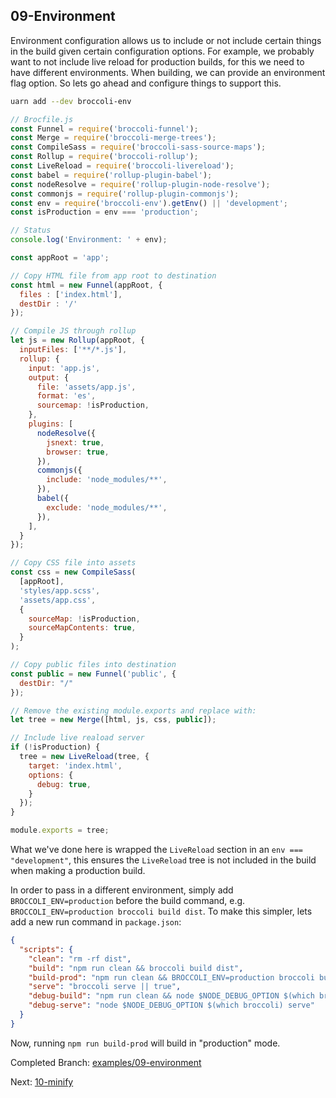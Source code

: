 ## 09-Environment

Environment configuration allows us to include or not include certain things in the build given certain
configuration options. For example, we probably want to not include live reload for production builds,
for this we need to have different environments. When building, we can provide an environment flag option.
So lets go ahead and configure things to support this.

```sh
uarn add --dev broccoli-env
```

```js
// Brocfile.js
const Funnel = require('broccoli-funnel');
const Merge = require('broccoli-merge-trees');
const CompileSass = require('broccoli-sass-source-maps');
const Rollup = require('broccoli-rollup');
const LiveReload = require('broccoli-livereload');
const babel = require('rollup-plugin-babel');
const nodeResolve = require('rollup-plugin-node-resolve');
const commonjs = require('rollup-plugin-commonjs');
const env = require('broccoli-env').getEnv() || 'development';
const isProduction = env === 'production';

// Status
console.log('Environment: ' + env);

const appRoot = 'app';

// Copy HTML file from app root to destination
const html = new Funnel(appRoot, {
  files : ['index.html'],
  destDir : '/'
});

// Compile JS through rollup
let js = new Rollup(appRoot, {
  inputFiles: ['**/*.js'],
  rollup: {
    input: 'app.js',
    output: {
      file: 'assets/app.js',
      format: 'es',
      sourcemap: !isProduction,
    },
    plugins: [
      nodeResolve({
        jsnext: true,
        browser: true,
      }),
      commonjs({
        include: 'node_modules/**',
      }),
      babel({
        exclude: 'node_modules/**',
      }),
    ],
  }
});

// Copy CSS file into assets
const css = new CompileSass(
  [appRoot],
  'styles/app.scss',
  'assets/app.css',
  {
    sourceMap: !isProduction,
    sourceMapContents: true,
  }
);

// Copy public files into destination
const public = new Funnel('public', {
  destDir: "/"
});

// Remove the existing module.exports and replace with:
let tree = new Merge([html, js, css, public]);

// Include live reaload server
if (!isProduction) {
  tree = new LiveReload(tree, {
    target: 'index.html',
    options: {
      debug: true,
    }
  });
}

module.exports = tree;
```

What we've done here is wrapped the `LiveReload` section in an `env === "development"`, this ensures the `LiveReload`
tree is not included in the build when making a production build.

In order to pass in a different environment, simply add `BROCCOLI_ENV=production` before the build command, e.g.
`BROCCOLI_ENV=production broccoli build dist`. To make this simpler, lets add a new run command in `package.json`:

```json
{
  "scripts": {
    "clean": "rm -rf dist",
    "build": "npm run clean && broccoli build dist",
    "build-prod": "npm run clean && BROCCOLI_ENV=production broccoli build dist",
    "serve": "broccoli serve || true",
    "debug-build": "npm run clean && node $NODE_DEBUG_OPTION $(which broccoli) build dist",
    "debug-serve": "node $NODE_DEBUG_OPTION $(which broccoli) serve"
  }
}
```

Now, running `npm run build-prod` will build in "production" mode.

Completed Branch: [examples/09-environment](https://github.com/oligriffiths/broccolijs-tutorial/tree/examples/09-environment)

Next: [10-minify](/docs/10-minify.md)
